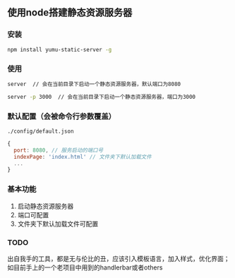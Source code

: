 ## 使用node搭建静态资源服务器

### 安装

```bash
npm install yumu-static-server -g
```

### 使用

```bash
server  // 会在当前目录下启动一个静态资源服务器，默认端口为8080

server -p 3000  // 会在当前目录下启动一个静态资源服务器，端口为3000
```

### 默认配置（会被命令行参数覆盖）

`./config/default.json`

```javascript
{
  port: 8080, // 服务启动的端口号
  indexPage: 'index.html' // 文件夹下默认加载文件
  ...
}
```

### 基本功能

1. 启动静态资源服务器
2. 端口可配置
3. 文件夹下默认加载文件可配置

### TODO

出自我手的工具，都是无与伦比的丑，应该引入模板语言，加入样式，优化界面；如目前手上的一个老项目中用到的handlerbar或者others
